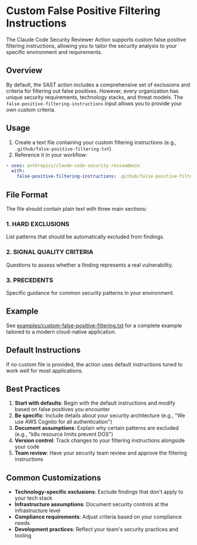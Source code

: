 # Custom False Positive Filtering Instructions

The Claude Code Security Reviewer Action supports custom false positive filtering instructions, allowing you to tailor the security analysis to your specific environment and requirements.

## Overview

By default, the SAST action includes a comprehensive set of exclusions and criteria for filtering out false positives. However, every organization has unique security requirements, technology stacks, and threat models. The `false-positive-filtering-instructions` input allows you to provide your own custom criteria.

## Usage

1. Create a text file containing your custom filtering instructions (e.g., `.github/false-positive-filtering.txt`)
2. Reference it in your workflow:

```yaml
- uses: anthropics/claude-code-security-review@main
  with:
    false-positive-filtering-instructions: .github/false-positive-filtering.txt
```

## File Format

The file should contain plain text with three main sections:

### 1. HARD EXCLUSIONS
List patterns that should be automatically excluded from findings.

### 2. SIGNAL QUALITY CRITERIA
Questions to assess whether a finding represents a real vulnerability.

### 3. PRECEDENTS
Specific guidance for common security patterns in your environment.

## Example

See [examples/custom-false-positive-filtering.txt](../examples/custom-false-positive-filtering.txt) for a complete example tailored to a modern cloud-native application.

## Default Instructions

If no custom file is provided, the action uses default instructions tuned to work well for most applications.

## Best Practices

1. **Start with defaults**: Begin with the default instructions and modify based on false positives you encounter
2. **Be specific**: Include details about your security architecture (e.g., "We use AWS Cognito for all authentication")
3. **Document assumptions**: Explain why certain patterns are excluded (e.g., "k8s resource limits prevent DOS")
4. **Version control**: Track changes to your filtering instructions alongside your code
5. **Team review**: Have your security team review and approve the filtering instructions

## Common Customizations

- **Technology-specific exclusions**: Exclude findings that don't apply to your tech stack
- **Infrastructure assumptions**: Document security controls at the infrastructure level
- **Compliance requirements**: Adjust criteria based on your compliance needs
- **Development practices**: Reflect your team's security practices and tooling